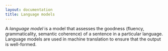 ```yaml
---
layout: documentation
title: Language models
---
```

A *language model* is a model that assesses the goodness (fluency, grammaticality, semantic coherence) of a sentence in a particular language. Language models are used in machine translation to ensure that the output is well-formed.

